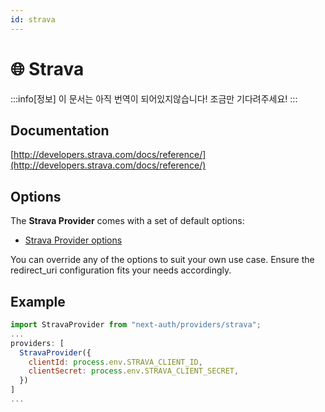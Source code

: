 ```yaml
---
id: strava
---
```


# 🌐 Strava

:::info[정보]
이 문서는 아직 번역이 되어있지않습니다! 조금만 기다려주세요!
:::

## Documentation[](https://next-auth.js.org/providers/strava#documentation "Direct link to heading")

[http://developers.strava.com/docs/reference/](http://developers.strava.com/docs/reference/)

## Options[](https://next-auth.js.org/providers/strava#options "Direct link to heading")

The **Strava Provider** comes with a set of default options:

-   [Strava Provider options](https://github.com/nextauthjs/next-auth/blob/v4/packages/next-auth/src/providers/strava.ts)

You can override any of the options to suit your own use case. Ensure the redirect\_uri configuration fits your needs accordingly.

## Example[](https://next-auth.js.org/providers/strava#example "Direct link to heading")

```js
import StravaProvider from "next-auth/providers/strava";
...
providers: [
  StravaProvider({
    clientId: process.env.STRAVA_CLIENT_ID,
    clientSecret: process.env.STRAVA_CLIENT_SECRET,
  })
]
...
```
